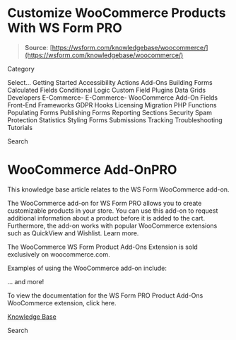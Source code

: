 # Customize WooCommerce Products With WS Form PRO

> **Source**: [https://wsform.com/knowledgebase/woocommerce/](https://wsform.com/knowledgebase/woocommerce/)


Category

Select...
 Getting Started Accessibility Actions Add-Ons Building Forms Calculated Fields Conditional Logic Custom Field Plugins Data Grids Developers E-Commerce- E-Commerce- WooCommerce Add-On Fields Front-End Frameworks GDPR Hooks Licensing Migration PHP Functions Populating Forms Publishing Forms Reporting Sections Security Spam Protection Statistics Styling Forms Submissions Tracking Troubleshooting Tutorials

Search

# WooCommerce Add-OnPRO

This knowledge base article relates to the WS Form WooCommerce add-on.

The WooCommerce add-on for WS Form PRO allows you to create customizable products in your store. You can use this add-on to request additional information about a product before it is added to the cart. Furthermore, the add-on works with popular WooCommerce extensions such as QuickView and Wishlist. Learn more.

The WooCommerce WS Form Product Add-Ons Extension is sold exclusively on woocommerce.com.

Examples of using the WooCommerce add-on include:

… and more!

To view the documentation for the WS Form PRO Product Add-Ons WooCommerce extension, click here.

 

[Knowledge Base](https://wsform.com/knowledgebase/)

Search

